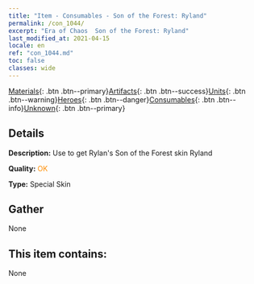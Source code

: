 ```yaml
---
title: "Item - Consumables - Son of the Forest: Ryland"
permalink: /con_1044/
excerpt: "Era of Chaos  Son of the Forest: Ryland"
last_modified_at: 2021-04-15
locale: en
ref: "con_1044.md"
toc: false
classes: wide
---
```

 [Materials](/Items/){: .btn .btn--primary}[Artifacts](/Items/Artifacts/){: .btn .btn--success}[Units](/Items/Units/){: .btn .btn--warning}[Heroes](/Items/Heroes/){: .btn .btn--danger}[Consumables](/Items/Consumables/){: .btn .btn--info}[Unknown](/Items/Unknown/){: .btn .btn--primary}

## Details
 **Description:** Use to get Rylan's Son of the Forest skin Ryland

 **Quality:** <span style="color: #FF8C00">OK</span>

 **Type:** Special Skin

## Gather

  None

## This item contains:

  None

